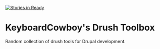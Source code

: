 [![Stories in Ready](https://badge.waffle.io/KeyboardCowboy/kc-drush-tools.png?label=ready&title=Ready)](https://waffle.io/KeyboardCowboy/kc-drush-tools)
# KeyboardCowboy's Drush Toolbox
Random collection of drush tools for Drupal development.
